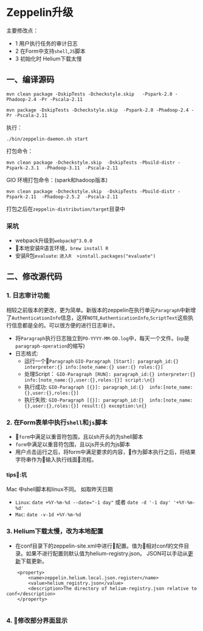 
# Zeppelin升级

主要修改点：

* 1 用户执行任务的审计日志
* 2 在Form中支持`shell`,`JS`脚本
* 3 初始化时 Helium下载太慢

## 一、编译源码

```
mvn clean package -DskipTests -Dcheckstyle.skip   -Pspark-2.0 -Phadoop-2.4 -Pr -Pscala-2.11
```

```
mvn package -DskipTests -Dcheckstyle.skip  -Pspark-2.0 -Phadoop-2.4 -Pr -Pscala-2.11
```

执行：

```
./bin/zeppelin-daemon.sh start
```

打包命令：

```
mvn clean package -Dcheckstyle.skip  -DskipTests -Pbuild-distr -Pspark-2.3.1  -Phadoop-3.11  -Pscala-2.11

```
GIO 环境打包命令：(spark和hadoop版本)
```
mvn clean package -Dcheckstyle.skip  -DskipTests -Pbuild-distr -Pspark-2.11  -Phadoop-2.5.2  -Pscala-2.11
```
打包之后在`zeppelin-distribution/target`目录中

### 采坑

* webpack升级到`webpack@^3.0.0`
* 本地安装R语言环境，`brew install R`
* 安装R包`evaluate`: `进入R  >install.packages("evaluate")`

## 二、修改源代码

### 1. 日志审计功能

相较之前版本的更改，更为简单。新版本的zeppelin在执行单元`Paragraph`中新增了`AuthenticationInfo`信息，这样`NOTE`,`AuthenticationInfo`,`ScriptText`这些执行信息都是全的。可以很方便的进行日志审计。

* 将`Paragraph`执行日志独立到`PO-YYYY-MM-DD.log`中，每天一个文件。(`op`是`paragraph-operation`的缩写)
* 日志格式:
  * 运行一个`Paragraph`
      `GIO-Paragraph [Start]: paragraph_id:{} interpreter:{} info:[note_name:{} user:{} roles:{}]`
  * 处理Script：
      `GIO-Paragraph [RUN]: paragraph_id:{} interpreter:{} info:[note_name:{},user:{},roles:{}] script:\n{}`
  * 执行成功:
     `GIO-Paragraph [{}]: paragraph_id:{}  info:[note_name:{},user:{},roles:{}]`
  * 执行失败:
  	 `GIO-Paragraph [{}]: paragraph_id:{}  info:[note_name:{},user:{},roles:{}] result:{} exception:\n{}`

### 2. 在Form表单中执行`shell`和`js`脚本

* `form`中满足以重音符包围，且以sh开头的为shell脚本
* `form`中满足以重音符包围，且以js开头的为js脚本
* 用户点击运行之后，将form中满足要求的内容，作为脚本执行之后，将结果字符串作为输入执行线面流程。
  
#### tips:坑

Mac 中shell脚本和linux不同。
如取昨天日期

* `Linux`: `date +%Y-%m-%d --date="-1 day"` 或者 `date -d '-1 day' '+%Y-%m-%d'`  
* `Mac`:   `date -v-1d +%Y-%m-%d`

### 3. Helium下载太慢，改为本地配置

* 在conf目录下的zeppelin-site.xml中进行配置。值为相对conf的文件目录。如果不进行配置则默认值为helium-registry.json。 JSON可以手动从[更新](https://s3.amazonaws.com/helium-package/helium.json)下载更新。

```
    <property>
        <name>zeppelin.helium.local.json.register</name>
        <value>helium_registry.json</value>
        <description>The directory of helium-registry.json relative to conf</description>
    </property>
    
```

### 4. 修改部分界面显示
